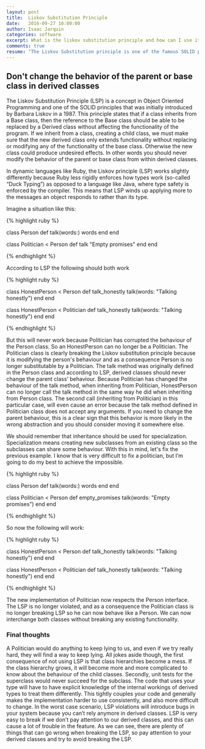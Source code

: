 ```yaml
---
layout: post
title:  Liskov Substitution Principle
date:   2016-09-27 10:00:00
author: Isaac Jarquin
categories: software
excerpt: What is the liskov substitution principle and how can I use it to improve maintainability in my code.
comments: true
resume: "The Liskov Substitution principle is one of the famous SOLID principles. The solid principles are a group of good practices that allow you to write better and cleaner code in a way that is easy to maintain, reusable, highly cohesive and strongly decoupled ..."
---
```


## Don't change the behavior of the parent or base class in derived classes

The Liskov Substitution Principle (LSP) is a concept in Object Oriented Programming and one of the SOLID principles that was initially introduced by Barbara Liskov in a 1987. This principle states that if a class inherits from a Base class, then the reference to the Base class should be able to be replaced by a Derived class without affecting the functionality of the program. If we inherit from a class, creating a child class, we must make sure that the new derived class only extends functionality without replacing or modifying any of the functionality of the base class. Otherwise the new class could produce undesired effects. In other words you should never modify the behavior of the parent or base class from within derived classes.

In dynamic languages like Ruby, the Liskov principle (LSP) works slightly differently because Ruby less rigidly enforces how types work (so-called “Duck Typing”) as opposed to a language like Java, where type safety is enforced by the compiler. This means that LSP winds up applying more to the messages an object responds to rather than its type.

Imagine a situation like this:

{% highlight ruby %}

class Person
  def talk(words:)
    words
  end
end

class Politician < Person
  def talk
    "Empty promises" 
  end
end

{% endhighlight %}


According to LSP the following should both work

{% highlight ruby %}

class HonestPerson < Person
  def talk_honestly
    talk(words: "Talking honestly")
  end
end

class HonestPerson < Politician
  def talk_honestly
    talk(words: "Talking honestly")
  end
end

{% endhighlight %}


But this will never work because Politician has corrupted the behaviour of the Person class. So an HonestPerson can no longer be a Politician. The Politician class is clearly breaking the Liskov substitution principle because it is modifying the person's behaviour and as a consequence Person is no longer substitutable by a Politician. The talk method was originally defined in the Person class and according to LSP, derived classes should never change the parent class’ behaviour. Because Politician has changed the behaviour of the talk method, when inheriting from Politician, HonestPerson can no longer call the talk method in the same way he did when inheriting from Person class. The second call (inheriting from Politician) in this particular case, will even cause an error because the talk method defined in Politician class does not accept any arguments. If you need to change the parent behaviour, this is a clear sign that this behavior is more likely in the wrong abstraction and you should consider moving it somewhere else.

We should remember that inheritance should be used for specialization. Specialization means creating new subclasses from an existing class so the subclasses can share some behaviour. With this in mind, let's fix the previous example. I know that is very difficult to fix a politician, but I’m going to do my best to achieve the impossible.

{% highlight ruby %}

class Person
  def talk(words:)
    words
  end
end

class Politician < Person
  def empty_promises
    talk(words: "Empty promises")
  end
end

{% endhighlight %}


So now the following will work:

{% highlight ruby %}

class HonestPerson < Person
  def talk_honestly
    talk(words: "Talking honestly")
  end
end

class HonestPerson < Politician
  def talk_honestly
    talk(words: "Talking honestly")
  end
end

{% endhighlight %}

The new implementation of Politician now respects the Person interface. The LSP is no longer violated, and as a consequence the Politician class is no longer breaking LSP so he can now behave like a Person. We can now interchange both classes without breaking any existing functionality.

### Final thoughts

A Politician would do anything to keep lying to us, and even if we try really hard, they will find a way to keep lying. All jokes aside though, the first consequence of not using LSP is that class hierarchies become a mess. If the class hierarchy grows, it will become more and more complicated to know about the behaviour of the child classes. Secondly, unit tests for the superclass would never succeed for the subclass. The code that uses your type will have to have explicit knowledge of the internal workings of derived types to treat them differently. This tightly couples your code and generally makes the implementation harder to use consistently, and also more difficult to change. In the worst case scenario, LSP violations will introduce bugs in your system because you can’t rely anymore in derived classes. LSP is very easy to break if we don’t pay attention to our derived classes, and this can cause a lot of trouble in the feature. As we can see, there are plenty of things that can go wrong when breaking the LSP, so pay attention to your derived classes and try to avoid breaking the LSP. 

